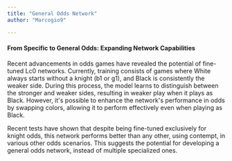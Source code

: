 ```yaml
---
title: "General Odds Network"
author: "Marcogio9"

---
```

#### From Specific to General Odds: Expanding Network Capabilities
Recent advancements in odds games have revealed the potential of fine-tuned Lc0 networks. Currently, training consists of games where White always starts without a knight (b1 or g1), and Black is consistently the weaker side. During this process, the model learns to distinguish between the stronger and weaker sides, resulting in weaker play when it plays as Black. However, it's possible to enhance the network's performance in odds by swapping colors, allowing it to perform effectively even when playing as Black.

Recent tests have shown that despite being fine-tuned exclusively for knight odds, this network performs better than any other, using contempt, in various other odds scenarios. This suggests the potential for developing a general odds network, instead of multiple specialized ones.